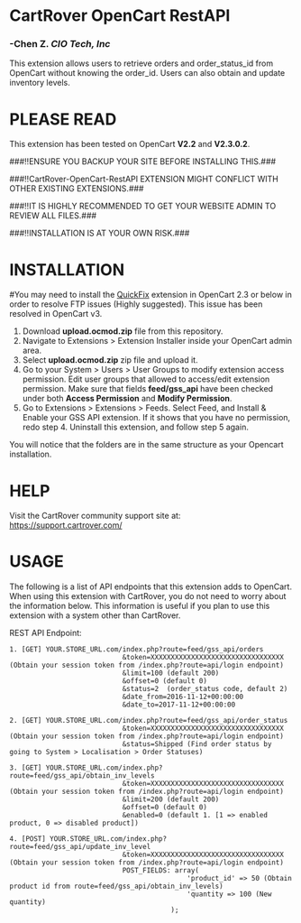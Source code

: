 # CartRover OpenCart RestAPI 
### -Chen Z. *CIO Tech, Inc* 
			
This extension allows users to retrieve orders and order_status_id from OpenCart without knowing the order_id. 
Users can also obtain and update inventory levels. 

# PLEASE READ #

This extension has been tested on OpenCart **V2.2** and **V2.3.0.2**. 

###:bangbang:ENSURE YOU BACKUP YOUR SITE BEFORE INSTALLING THIS.### 


###:bangbang:CartRover-OpenCart-RestAPI EXTENSION MIGHT CONFLICT WITH OTHER EXISTING EXTENSIONS.###

###:bangbang:IT IS HIGHLY RECOMMENDED TO GET YOUR WEBSITE ADMIN TO REVIEW ALL FILES.###

###:bangbang:INSTALLATION IS AT YOUR OWN RISK.###

# INSTALLATION #

#You may need to install the [QuickFix](https://www.opencart.com/index.php?route=marketplace/extension/info&extension_id=18892&filter_search=quick+fix) extension in OpenCart 2.3 or below in order to resolve FTP issues (Highly suggested). This issue has been resolved in OpenCart v3.

1. Download **upload.ocmod.zip** file from this repository. 
2. Navigate to Extensions > Extension Installer inside your OpenCart admin area.
3. Select **upload.ocmod.zip** zip file and upload it.
4. Go to your System > Users > User Groups to modify extension access permission.
   Edit user groups that allowed to access/edit extension permission. 
   Make sure that fields **feed/gss_api** have been checked under both **Access Permission** and **Modify Permission**.
5. Go to Extensions > Extensions > Feeds. Select Feed, and Install & Enable your GSS API extension.
   If it shows that you have no permission, redo step 4. Uninstall this extension, and follow step 5 again.  

You will notice that the folders are in the same structure as your Opencart installation.

# HELP #
Visit the CartRover community support site at: https://support.cartrover.com/

# USAGE #
The following is a list of API endpoints that this extension adds to OpenCart. When using this extension with CartRover, you do not need to worry about the information below. This information is useful if you plan to use this extension with a system other than CartRover.

REST API Endpoint: 
```
1. [GET] YOUR.STORE_URL.com/index.php?route=feed/gss_api/orders
							&token=XXXXXXXXXXXXXXXXXXXXXXXXXXXXXXXXX (Obtain your session token from /index.php?route=api/login endpoint)
							&limit=100 (default 200)
							&offset=0 (default 0)
							&status=2  (order_status code, default 2)
							&date_from=2016-11-12+00:00:00
							&date_to=2017-11-12+00:00:00

2. [GET] YOUR.STORE_URL.com/index.php?route=feed/gss_api/order_status
							&token=XXXXXXXXXXXXXXXXXXXXXXXXXXXXXXXXX (Obtain your session token from /index.php?route=api/login endpoint)
							&status=Shipped (Find order status by going to System > Localisation > Order Statuses)

3. [GET] YOUR.STORE_URL.com/index.php?route=feed/gss_api/obtain_inv_levels
							&token=XXXXXXXXXXXXXXXXXXXXXXXXXXXXXXXXX (Obtain your session token from /index.php?route=api/login endpoint)
							&limit=200 (default 200)
							&offset=0 (default 0)
							&enabled=0 (default 1. [1 => enabled product, 0 => disabled product])

4. [POST] YOUR.STORE_URL.com/index.php?route=feed/gss_api/update_inv_level
							&token=XXXXXXXXXXXXXXXXXXXXXXXXXXXXXXXXX (Obtain your session token from /index.php?route=api/login endpoint)
							POST_FIELDS: array(
											'product_id' => 50 (Obtain product id from route=feed/gss_api/obtain_inv_levels)
											'quantity => 100 (New quantity)
										); 

```
